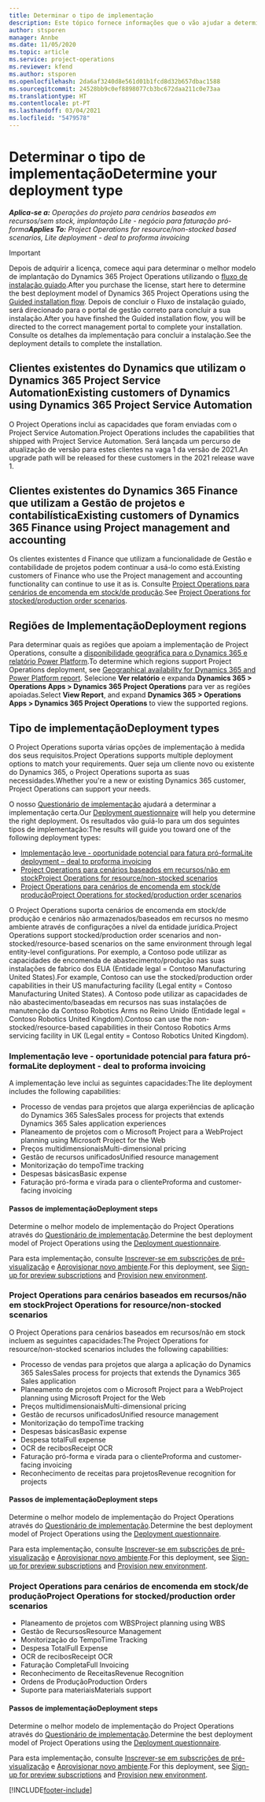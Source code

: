 ```yaml
---
title: Determinar o tipo de implementação
description: Este tópico fornece informações que o vão ajudar a determinar o tipo de implementação correto do Project Operations para a sua empresa.
author: stsporen
manager: Annbe
ms.date: 11/05/2020
ms.topic: article
ms.service: project-operations
ms.reviewer: kfend
ms.author: stsporen
ms.openlocfilehash: 2da6af3240d8e561d01b1fcd8d32b657dbac1588
ms.sourcegitcommit: 24528bb9c0ef8898077cb3bc672daa211c0e73aa
ms.translationtype: HT
ms.contentlocale: pt-PT
ms.lasthandoff: 03/04/2021
ms.locfileid: "5479578"
---
```

# <a name="determine-your-deployment-type"></a><span data-ttu-id="07983-103">Determinar o tipo de implementação</span><span class="sxs-lookup"><span data-stu-id="07983-103">Determine your deployment type</span></span>

<span data-ttu-id="07983-104">_**Aplica-se a:** Operações do projeto para cenários baseados em recursos/sem stock, implantação Lite - negócio para faturação pró-forma_</span><span class="sxs-lookup"><span data-stu-id="07983-104">_**Applies To:** Project Operations for resource/non-stocked based scenarios, Lite deployment - deal to proforma invoicing_</span></span>

> [!IMPORTANT]
> <span data-ttu-id="07983-105">Depois de adquirir a licença, comece aqui para determinar o melhor modelo de implantação do Dynamics 365 Project Operations utilizando o [fluxo de instalação guiado](https://aka.ms/provisionprojectoperations).</span><span class="sxs-lookup"><span data-stu-id="07983-105">After you purchase the license, start here to determine the best deployment model of Dynamics 365 Project Operations using the [Guided installation flow](https://aka.ms/provisionprojectoperations).</span></span>
> <span data-ttu-id="07983-106">Depois de concluir o Fluxo de instalação guiado, será direcionado para o portal de gestão correto para concluir a sua instalação.</span><span class="sxs-lookup"><span data-stu-id="07983-106">After you have finshed the Guided installation flow, you will be directed to the correct management portal to complete your installation.</span></span> <span data-ttu-id="07983-107">Consulte os detalhes da implementação para concluir a instalação.</span><span class="sxs-lookup"><span data-stu-id="07983-107">See the deployment details to complete the installation.</span></span>


## <a name="existing-customers-of-dynamics-using-dynamics-365-project-service-automation"></a><span data-ttu-id="07983-108">Clientes existentes do Dynamics que utilizam o Dynamics 365 Project Service Automation</span><span class="sxs-lookup"><span data-stu-id="07983-108">Existing customers of Dynamics using Dynamics 365 Project Service Automation</span></span>
<span data-ttu-id="07983-109">O Project Operations inclui as capacidades que foram enviadas com o Project Service Automation.</span><span class="sxs-lookup"><span data-stu-id="07983-109">Project Operations includes the capabilities that shipped with Project Service Automation.</span></span> <span data-ttu-id="07983-110">Será lançada um percurso de atualização de versão para estes clientes na vaga 1 da versão de 2021.</span><span class="sxs-lookup"><span data-stu-id="07983-110">An upgrade path will be released for these customers in the 2021 release wave 1.</span></span>

## <a name="existing-customers-of-dynamics-365-finance-using-project-management-and-accounting"></a><span data-ttu-id="07983-111">Clientes existentes do Dynamics 365 Finance que utilizam a Gestão de projetos e contabilística</span><span class="sxs-lookup"><span data-stu-id="07983-111">Existing customers of Dynamics 365 Finance using Project management and accounting</span></span> 

<span data-ttu-id="07983-112">Os clientes existentes d Finance que utilizam a funcionalidade de Gestão e contabilidade de projetos podem continuar a usá-lo como está.</span><span class="sxs-lookup"><span data-stu-id="07983-112">Existing customers of Finance who use the Project management and accounting functionality can continue to use it as is.</span></span> <span data-ttu-id="07983-113">Consulte [Project Operations para cenários de encomenda em stock/de produção](#pma).</span><span class="sxs-lookup"><span data-stu-id="07983-113">See [Project Operations for stocked/production order scenarios](#pma).</span></span>


## <a name="deployment-regions"></a><span data-ttu-id="07983-114">Regiões de Implementação</span><span class="sxs-lookup"><span data-stu-id="07983-114">Deployment regions</span></span>
<span data-ttu-id="07983-115">Para determinar quais as regiões que apoiam a implementação de Project Operations, consulte a [disponibilidade geográfica para o Dynamics 365 e relatório Power Platform](https://dynamics.microsoft.com/en-us/geographic-availability/).</span><span class="sxs-lookup"><span data-stu-id="07983-115">To determine which regions support Project Operations deployment, see [Geographical availability for Dynamics 365 and Power Platform report](https://dynamics.microsoft.com/en-us/geographic-availability/).</span></span> <span data-ttu-id="07983-116">Selecione **Ver relatório** e expanda **Dynamics 365 > Operations Apps > Dynamics 365 Project Operations** para ver as regiões apoiadas.</span><span class="sxs-lookup"><span data-stu-id="07983-116">Select **View Report**, and expand **Dynamics 365 > Operations Apps > Dynamics 365 Project Operations** to view the supported regions.</span></span>

## <a name="deployment-types"></a><span data-ttu-id="07983-117">Tipo de implementação</span><span class="sxs-lookup"><span data-stu-id="07983-117">Deployment types</span></span>
<span data-ttu-id="07983-118">O Project Operations suporta várias opções de implementação à medida dos seus requisitos.</span><span class="sxs-lookup"><span data-stu-id="07983-118">Project Operations supports multiple deployment options to match your requirements.</span></span> <span data-ttu-id="07983-119">Quer seja um cliente novo ou existente do Dynamics 365, o Project Operations suporta as suas necessidades.</span><span class="sxs-lookup"><span data-stu-id="07983-119">Whether you're a new or existing Dynamics 365 customer, Project Operations can support your needs.</span></span>

<span data-ttu-id="07983-120">O nosso [Questionário de implementação](https://aka.ms/provisionprojectoperations) ajudará a determinar a implementação certa.</span><span class="sxs-lookup"><span data-stu-id="07983-120">Our [Deployment questionnaire](https://aka.ms/provisionprojectoperations) will help you determine the right deployment.</span></span> <span data-ttu-id="07983-121">Os resultados vão guiá-lo para um dos seguintes tipos de implementação:</span><span class="sxs-lookup"><span data-stu-id="07983-121">The results will guide you toward one of the following deployment types:</span></span>

- [<span data-ttu-id="07983-122">Implementação leve - oportunidade potencial para fatura pró-forma</span><span class="sxs-lookup"><span data-stu-id="07983-122">Lite deployment – deal to proforma invoicing</span></span>](#lite)
- [<span data-ttu-id="07983-123">Project Operations para cenários baseados em recursos/não em stock</span><span class="sxs-lookup"><span data-stu-id="07983-123">Project Operations for resource/non-stocked scenarios</span></span>](#integrated)
- [<span data-ttu-id="07983-124">Project Operations para cenários de encomenda em stock/de produção</span><span class="sxs-lookup"><span data-stu-id="07983-124">Project Operations for stocked/production order scenarios</span></span>](#pma)

<span data-ttu-id="07983-125">O Project Operations suporta cenários de encomenda em stock/de produção e cenários não armazenados/baseados em recursos no mesmo ambiente através de configurações a nível da entidade jurídica.</span><span class="sxs-lookup"><span data-stu-id="07983-125">Project Operations support stocked/production order scenarios and non-stocked/resource-based scenarios on the same environment through legal entity-level configurations.</span></span> <span data-ttu-id="07983-126">Por exemplo, a Contoso pode utilizar as capacidades de encomenda de abastecimento/produção nas suas instalações de fabrico dos EUA (Entidade legal = Contoso Manufacturing United States).</span><span class="sxs-lookup"><span data-stu-id="07983-126">For example, Contoso can use the stocked/production order capabilities in their US manufacturing facility (Legal entity = Contoso Manufacturing United States).</span></span> <span data-ttu-id="07983-127">A Contoso pode utilizar as capacidades de não abastecimento/baseadas em recursos nas suas instalações de manutenção da Contoso Robotics Arms no Reino Unido (Entidade legal = Contoso Robotics United Kingdom).</span><span class="sxs-lookup"><span data-stu-id="07983-127">Contoso can use the non-stocked/resource-based capabilities in their Contoso Robotics Arms servicing facility in UK (Legal entity = Contoso Robotics United Kingdom).</span></span>

### <a name="lite-deployment---deal-to-proforma-invoicing"></a><a  name="lite"></a><span data-ttu-id="07983-128">Implementação leve - oportunidade potencial para fatura pró-forma</span><span class="sxs-lookup"><span data-stu-id="07983-128">Lite deployment - deal to proforma invoicing</span></span>

<span data-ttu-id="07983-129">A implementação leve inclui as seguintes capacidades:</span><span class="sxs-lookup"><span data-stu-id="07983-129">The lite deployment includes the following capabilities:</span></span>

- <span data-ttu-id="07983-130">Processo de vendas para projetos que alarga experiências de aplicação do Dynamics 365 Sales</span><span class="sxs-lookup"><span data-stu-id="07983-130">Sales process for projects that extends Dynamics 365 Sales application experiences</span></span>
- <span data-ttu-id="07983-131">Planeamento de projetos com o Microsoft Project para a Web</span><span class="sxs-lookup"><span data-stu-id="07983-131">Project planning using Microsoft Project for the Web</span></span>
- <span data-ttu-id="07983-132">Preços multidimensionais</span><span class="sxs-lookup"><span data-stu-id="07983-132">Multi-dimensional pricing</span></span>
- <span data-ttu-id="07983-133">Gestão de recursos unificados</span><span class="sxs-lookup"><span data-stu-id="07983-133">Unified resource management</span></span>
- <span data-ttu-id="07983-134">Monitorização do tempo</span><span class="sxs-lookup"><span data-stu-id="07983-134">Time tracking</span></span>
- <span data-ttu-id="07983-135">Despesas básicas</span><span class="sxs-lookup"><span data-stu-id="07983-135">Basic expense</span></span>
- <span data-ttu-id="07983-136">Faturação pró-forma e virada para o cliente</span><span class="sxs-lookup"><span data-stu-id="07983-136">Proforma and customer-facing invoicing</span></span> 

#### <a name="deployment-steps"></a><span data-ttu-id="07983-137">Passos de implementação</span><span class="sxs-lookup"><span data-stu-id="07983-137">Deployment steps</span></span>
<span data-ttu-id="07983-138">Determine o melhor modelo de implementação do Project Operations através do [Questionário de implementação](https://aka.ms/provisionprojectoperations).</span><span class="sxs-lookup"><span data-stu-id="07983-138">Determine the best deployment model of Project Operations using the [Deployment questionnaire](https://aka.ms/provisionprojectoperations).</span></span>

<span data-ttu-id="07983-139">Para esta implementação, consulte [Inscrever-se em subscrições de pré-visualização](lite-preview-subscription-sign-up.md) e [Aprovisionar novo ambiente](lite-deployment.md).</span><span class="sxs-lookup"><span data-stu-id="07983-139">For this deployment, see [Sign-up for preview subscriptions](lite-preview-subscription-sign-up.md) and [Provision new environment](lite-deployment.md).</span></span> 


### <a name="project-operations-for-resourcenon-stocked-scenarios"></a><a name="integrated"></a><span data-ttu-id="07983-140">Project Operations para cenários baseados em recursos/não em stock</span><span class="sxs-lookup"><span data-stu-id="07983-140">Project Operations for resource/non-stocked scenarios</span></span>
<span data-ttu-id="07983-141">O Project Operations para cenários baseados em recursos/não em stock incluem as seguintes capacidades:</span><span class="sxs-lookup"><span data-stu-id="07983-141">The Project Operations for resource/non-stocked scenarios includes the following capabilities:</span></span>
 
- <span data-ttu-id="07983-142">Processo de vendas para projetos que alarga a aplicação do Dynamics 365 Sales</span><span class="sxs-lookup"><span data-stu-id="07983-142">Sales process for projects that extends the Dynamics 365 Sales application</span></span>
- <span data-ttu-id="07983-143">Planeamento de projetos com o Microsoft Project para a Web</span><span class="sxs-lookup"><span data-stu-id="07983-143">Project planning using Microsoft Project for the Web</span></span>
- <span data-ttu-id="07983-144">Preços multidimensionais</span><span class="sxs-lookup"><span data-stu-id="07983-144">Multi-dimensional pricing</span></span>
- <span data-ttu-id="07983-145">Gestão de recursos unificados</span><span class="sxs-lookup"><span data-stu-id="07983-145">Unified resource management</span></span>
- <span data-ttu-id="07983-146">Monitorização do tempo</span><span class="sxs-lookup"><span data-stu-id="07983-146">Time tracking</span></span>
- <span data-ttu-id="07983-147">Despesas básicas</span><span class="sxs-lookup"><span data-stu-id="07983-147">Basic expense</span></span>
- <span data-ttu-id="07983-148">Despesa total</span><span class="sxs-lookup"><span data-stu-id="07983-148">Full expense</span></span>
- <span data-ttu-id="07983-149">OCR de recibos</span><span class="sxs-lookup"><span data-stu-id="07983-149">Receipt OCR</span></span>
- <span data-ttu-id="07983-150">Faturação pró-forma e virada para o cliente</span><span class="sxs-lookup"><span data-stu-id="07983-150">Proforma and customer-facing invoicing</span></span> 
- <span data-ttu-id="07983-151">Reconhecimento de receitas para projetos</span><span class="sxs-lookup"><span data-stu-id="07983-151">Revenue recognition for projects</span></span>

#### <a name="deployment-steps"></a><span data-ttu-id="07983-152">Passos de implementação</span><span class="sxs-lookup"><span data-stu-id="07983-152">Deployment steps</span></span>
<span data-ttu-id="07983-153">Determine o melhor modelo de implementação do Project Operations através do [Questionário de implementação](https://aka.ms/provisionprojectoperations).</span><span class="sxs-lookup"><span data-stu-id="07983-153">Determine the best deployment model of Project Operations using the [Deployment questionnaire](https://aka.ms/provisionprojectoperations).</span></span>

<span data-ttu-id="07983-154">Para esta implementação, consulte [Inscrever-se em subscrições de pré-visualização](resource-sign-up-preview-subscription.md) e [Aprovisionar novo ambiente](resource-provision-new-environment.md).</span><span class="sxs-lookup"><span data-stu-id="07983-154">For this deployment, see [Sign-up for preview subscriptions](resource-sign-up-preview-subscription.md) and [Provision new environment](resource-provision-new-environment.md).</span></span> 


### <a name="project-operations-for-stockedproduction-order-scenarios"></a><a name="pma"></a><span data-ttu-id="07983-155">Project Operations para cenários de encomenda em stock/de produção</span><span class="sxs-lookup"><span data-stu-id="07983-155">Project Operations for stocked/production order scenarios</span></span>

- <span data-ttu-id="07983-156">Planeamento de projetos com WBS</span><span class="sxs-lookup"><span data-stu-id="07983-156">Project planning using WBS</span></span>
- <span data-ttu-id="07983-157">Gestão de Recursos</span><span class="sxs-lookup"><span data-stu-id="07983-157">Resource Management</span></span>
- <span data-ttu-id="07983-158">Monitorização do Tempo</span><span class="sxs-lookup"><span data-stu-id="07983-158">Time Tracking</span></span>
- <span data-ttu-id="07983-159">Despesa Total</span><span class="sxs-lookup"><span data-stu-id="07983-159">Full Expense</span></span>
- <span data-ttu-id="07983-160">OCR de recibos</span><span class="sxs-lookup"><span data-stu-id="07983-160">Receipt OCR</span></span>
- <span data-ttu-id="07983-161">Faturação Completa</span><span class="sxs-lookup"><span data-stu-id="07983-161">Full Invoicing</span></span>
- <span data-ttu-id="07983-162">Reconhecimento de Receitas</span><span class="sxs-lookup"><span data-stu-id="07983-162">Revenue Recognition</span></span>
- <span data-ttu-id="07983-163">Ordens de Produção</span><span class="sxs-lookup"><span data-stu-id="07983-163">Production Orders</span></span>
- <span data-ttu-id="07983-164">Suporte para materiais</span><span class="sxs-lookup"><span data-stu-id="07983-164">Materials support</span></span>

#### <a name="deployment-steps"></a><span data-ttu-id="07983-165">Passos de implementação</span><span class="sxs-lookup"><span data-stu-id="07983-165">Deployment steps</span></span>
<span data-ttu-id="07983-166">Determine o melhor modelo de implementação do Project Operations através do [Questionário de implementação](https://aka.ms/provisionprojectoperations).</span><span class="sxs-lookup"><span data-stu-id="07983-166">Determine the best deployment model of Project Operations using the [Deployment questionnaire](https://aka.ms/provisionprojectoperations).</span></span>

<span data-ttu-id="07983-167">Para esta implementação, consulte [Inscrever-se em subscrições de pré-visualização](https://docs.microsoft.com/dynamics365/fin-ops-core/dev-itpro/dev-tools/sign-up-preview-subscription?toc=/dynamics365/finance/toc.json) e [Aprovisionar novo ambiente](https://docs.microsoft.com/dynamics365/fin-ops-core/dev-itpro/deployment/deploy-demo-environment?toc=/dynamics365/finance/toc.json).</span><span class="sxs-lookup"><span data-stu-id="07983-167">For this deployment, see [Sign-up for preview subscriptions](https://docs.microsoft.com/dynamics365/fin-ops-core/dev-itpro/dev-tools/sign-up-preview-subscription?toc=/dynamics365/finance/toc.json) and [Provision new environment](https://docs.microsoft.com/dynamics365/fin-ops-core/dev-itpro/deployment/deploy-demo-environment?toc=/dynamics365/finance/toc.json).</span></span> 



[!INCLUDE[footer-include](../includes/footer-banner.md)]
